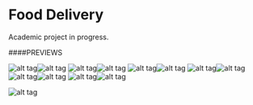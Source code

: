 # Food Delivery

Academic project in progress.

####PREVIEWS

![alt tag](http://i.imgur.com/9EDEQOL.png)![alt tag](http://i.imgur.com/EpMfLdA.png)
![alt tag](http://i.imgur.com/lpkP715.png)![alt tag](http://i.imgur.com/6Y7oiPl.png)
![alt tag](http://i.imgur.com/gwb4BXD.png)![alt tag](http://i.imgur.com/hnavBF5.png)
![alt tag](http://i.imgur.com/YjMVKqI.png)![alt tag](http://i.imgur.com/1OY9LG5.png)
![alt tag](http://i.imgur.com/VCZNWuS.png)![alt tag](http://i.imgur.com/XNP0dTv.png)
![alt tag](http://i.imgur.com/LE5kS5Z.png)![alt tag](http://i.imgur.com/OBm8vll.png)

![alt tag](http://i.imgur.com/0uEhzJV.png)
